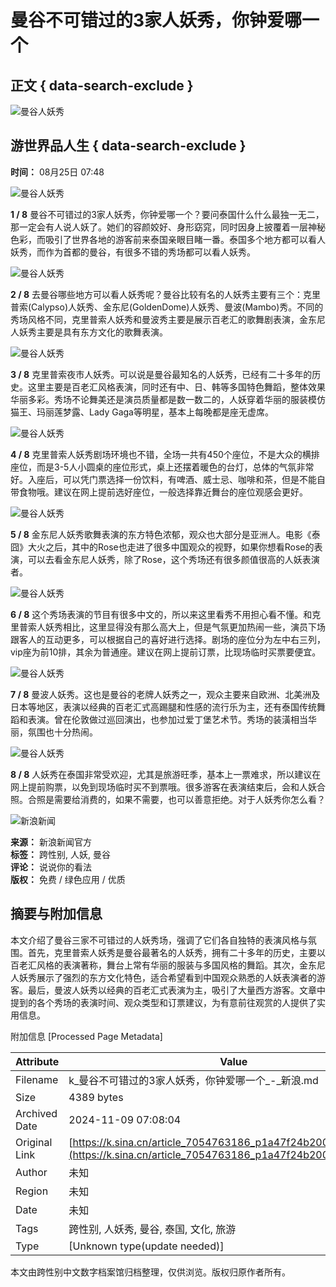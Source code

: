 # 曼谷不可错过的3家人妖秀，你钟爱哪一个

## 正文 { data-search-exclude }


![曼谷人妖秀](https://n.sinaimg.cn/sinacn10209/198/w99h99/20191010/4282-ifrwayx3795549.jpg)

## 游世界品人生 { data-search-exclude }

**时间：** 08月25日 07:48

![曼谷人妖秀](https://k.sinaimg.cn/n/sinacn10107/260/w655h405/20190825/551f-icqznha8803201.jpg/w700d1q75cms.jpg)

**1 / 8** 曼谷不可错过的3家人妖秀，你钟爱哪一个？要问泰国什么什么最独一无二，那一定会有人说人妖了。她们的容颜姣好、身形窈窕，同时因身上披覆着一层神秘色彩，而吸引了世界各地的游客前来泰国亲眼目睹一番。泰国多个地方都可以看人妖秀，而作为首都的曼谷，有很多不错的秀场都可以看人妖秀。

![曼谷人妖秀](https://k.sinaimg.cn/n/sinacn10107/257/w655h402/20190825/44d6-icqznha8803241.jpg/w700d1q75cms.jpg)

**2 / 8** 去曼谷哪些地方可以看人妖秀呢？曼谷比较有名的人妖秀主要有三个：克里普索(Calypso)人妖秀、金东尼(GoldenDome)人妖秀、曼波(Mambo)秀。不同的秀场风格不同，克里普索人妖秀和曼波秀主要是展示百老汇的歌舞剧表演，金东尼人妖秀主要是具有东方文化的歌舞表演。

![曼谷人妖秀](https://k.sinaimg.cn/n/sinacn10107/260/w655h405/20190825/a86d-icqznha8803285.jpg/w700d1q75cms.jpg)

**3 / 8** 克里普索夜市人妖秀。可以说是曼谷最知名的人妖秀，已经有二十多年的历史。这里主要是百老汇风格表演，同时还有中、日、韩等多国特色舞蹈，整体效果华丽多彩。秀场不论舞美还是演员质量都是数一数二的，人妖穿着华丽的服装模仿猫王、玛丽莲梦露、Lady Gaga等明星，基本上每晚都是座无虚席。

![曼谷人妖秀](https://k.sinaimg.cn/n/sinacn10107/261/w656h405/20190825/2142-icqznha8803361.jpg/w700d1q75cms.jpg)

**4 / 8** 克里普索人妖秀剧场环境也不错，全场一共有450个座位，不是大众的横排座位，而是3-5人小圆桌的座位形式，桌上还摆着暖色的台灯，总体的气氛非常好。入座后，可以凭门票选择一份饮料，有啤酒、威士忌、咖啡和茶，但是不能自带食物哦。建议在网上提前选好座位，一般选择靠近舞台的座位观感会更好。

![曼谷人妖秀](https://k.sinaimg.cn/n/sinacn10107/260/w656h404/20190825/aace-icqznha8803449.jpg/w700d1q75cms.jpg)

**5 / 8** 金东尼人妖秀歌舞表演的东方特色浓郁，观众也大部分是亚洲人。电影《泰囧》大火之后，其中的Rose也走进了很多中国观众的视野，如果你想看Rose的表演，可以去看金东尼人妖秀，除了Rose，这个秀场还有很多颜值很高的人妖表演者。

![曼谷人妖秀](https://k.sinaimg.cn/n/sinacn10107/265/w662h403/20190825/8bd3-icqznha8803535.jpg/w700d1q75cms.jpg)

**6 / 8** 这个秀场表演的节目有很多中文的，所以来这里看秀不用担心看不懂。和克里普索人妖秀相比，这里显得没有那么高大上，但是气氛更加热闹一些，演员下场跟客人的互动更多，可以根据自己的喜好进行选择。剧场的座位分为左中右三列，vip座为前10排，其余为普通座。建议在网上提前订票，比现场临时买票要便宜。

![曼谷人妖秀](https://k.sinaimg.cn/n/sinacn10107/264/w659h405/20190825/5638-icqznha8803591.jpg/w700d1q75cms.jpg)

**7 / 8** 曼波人妖秀。这也是曼谷的老牌人妖秀之一，观众主要来自欧洲、北美洲及日本等地区，表演以经典的百老汇式高踢腿和性感的流行乐为主，还有泰国传统舞蹈和表演。曾在伦敦做过巡回演出，也参加过爱丁堡艺术节。秀场的装潢相当华丽，氛围也十分热闹。

![曼谷人妖秀](https://k.sinaimg.cn/n/sinacn10107/256/w655h401/20190825/8768-icqznha8803640.jpg/w700d1q75cms.jpg)

**8 / 8** 人妖秀在泰国非常受欢迎，尤其是旅游旺季，基本上一票难求，所以建议在网上提前购票，以免到现场临时买不到票哦。很多游客在表演结束后，会和人妖合照。合照是需要给消费的，如果不需要，也可以善意拒绝。对于人妖秀你怎么看？

![新浪新闻](https://n.sinaimg.cn/default/80905340/20200331/sinalogo.png)

**来源：** 新浪新闻官方  
**标签：** 跨性别, 人妖, 曼谷  
**评论：** 说说你的看法  
**版权：** 免费 / 绿色应用 / 优质  

## 摘要与附加信息

<!-- tcd_abstract -->
本文介绍了曼谷三家不可错过的人妖秀场，强调了它们各自独特的表演风格与氛围。首先，克里普索人妖秀是曼谷最著名的人妖秀，拥有二十多年的历史，主要以百老汇风格的表演著称，舞台上常有华丽的服装与多国风格的舞蹈。其次，金东尼人妖秀展示了强烈的东方文化特色，适合希望看到中国观众熟悉的人妖表演者的游客。最后，曼波人妖秀以经典的百老汇式表演为主，吸引了大量西方游客。文章中提到的各个秀场的表演时间、观众类型和订票建议，为有意前往观赏的人提供了实用信息。
<!-- tcd_abstract_end -->

附加信息 [Processed Page Metadata]

| Attribute       | Value                                  |
|-----------------|----------------------------------------|
| Filename        | k_曼谷不可错过的3家人妖秀，你钟爱哪一个_-_新浪.md                             |
| Size            | 4389 bytes                           |
| Archived Date   | 2024-11-09 07:08:04                             |
| Original Link   | [https://k.sina.cn/article_7054763186_p1a47f24b200100ggsg.html](https://k.sina.cn/article_7054763186_p1a47f24b200100ggsg.html)                       |
| Author          | 未知                               |
| Region          | 未知                               |
| Date            | 未知                                 |
| Tags            | 跨性别, 人妖秀, 曼谷, 泰国, 文化, 旅游                                 |
| Type            | [Unknown type(update needed)]                                 |
<!-- tcd_table_end -->

本文由跨性别中文数字档案馆归档整理，仅供浏览。版权归原作者所有。
